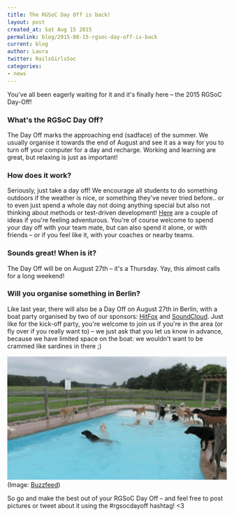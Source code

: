 ```yaml
---
title: The RGSoC Day Off is back!
layout: post
created_at: Sat Aug 15 2015
permalink: blog/2015-08-15-rgsoc-day-off-is-back
current: blog
author: Laura
twitter: RailsGirlsSoc
categories: 
- news
---
```


You've all been eagerly waiting for it and it's finally here – the 2015 RGSoC Day-Off!  

### What's the RGSoC Day Off?
The Day Off marks the approaching end (sadface) of the summer. We usually organise it towards the end of August and see it as a way for you to turn off your computer for a day and recharge. Working and learning are great, but relaxing is just as important!  

### How does it work?  
Seriously, just take a day off! We encourage all students to do something outdoors if the weather is nice, or something they've never tried before.. or to even just spend a whole day not doing anything special but also not thinking about methods or test-driven development! [Here](http://railsgirlssummerofcode.org/blog/rgsoc-day-off/) are a couple of ideas if you're feeling adventurous. You're of course welcome to spend your day off with your team mate, but can also spend it alone, or with friends – or if you feel like it, with your coaches or nearby teams.  

### Sounds great! When is it?
The Day Off will be on August 27th – it's a Thursday. Yay, this almost calls for a long weekend!

### Will you organise something in Berlin?
Like last year, there will also be a Day Off on August 27th in Berlin, with a boat party organised by two of our sponsors: [HitFox](http://www.hitfoxgroup.com/) and [SoundCloud](https://soundcloud.com). Just like for the kick-off party, you're welcome to join us if you're in the area (or fly over if you really want to) – we just ask that you let us know in advance, because we have limited space on the boat: we wouldn't want to be crammed like sardines in there ;)  

<img src="/img/blog/2015/rgsoc-day-off.gif">
<div class="image-credits">(Image: <a href="http://www.buzzfeed.com/rossalynwarren/these-dogs-paddling-at-a-doggy-daycare-pool-party-are-ridicu" target="_blank">Buzzfeed</a>) </div>



So go and make the best out of your RGSoC Day Off – and feel free to post pictures or tweet about it using the #rgsocdayoff hashtag! <3

